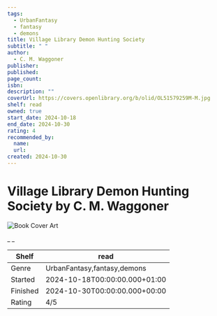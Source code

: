 ```yaml
---
tags:
  - UrbanFantasy
  - fantasy
  - demons
title: Village Library Demon Hunting Society
subtitle: " "
author:
  - C. M. Waggoner
publisher:
published:
page_count:
isbn:
description: ""
coverUrl: https://covers.openlibrary.org/b/olid/OL51579259M-M.jpg
shelf: read
owned: true
start_date: 2024-10-18
end_date: 2024-10-30
rating: 4
recommended_by:
  name:
  url:
created: 2024-10-30
---
```


# Village Library Demon Hunting Society by C. M. Waggoner

![Book Cover Art](https://covers.openlibrary.org/b/olid/OL51579259M-M.jpg)

_ _

| Shelf | read |
| --- | --- |
| Genre | UrbanFantasy,fantasy,demons |
| Started | 2024-10-18T00:00:00.000+01:00 |
| Finished | 2024-10-30T00:00:00.000+00:00 |
| Rating | 4/5 |
